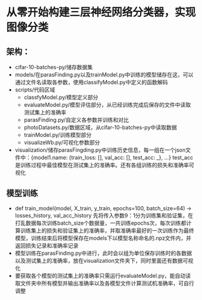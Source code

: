 # 从零开始构建三层神经网络分类器，实现图像分类
## 架构：
- cifar-10-batches-py/储存数据集
- models/在parasFinding.py以及trainModel.py中训练的模型储存在这，可以通过文件名读取各参数，使用classifyModel.py中定义的函数解码
- scripts/代码区域
  - classfyModel.py/模型定义部分
  - evaluateModel.py/模型评估部分，从已经训练完成后保存的文件中读取测试集上的准确率
  - parasFinding.py/自定义各参数并训练和对比
  - photoDatasets.py/数据区域，从cifar-10-batches-py中读取数据
  - trainModel.py/训练模型部分
  - visualizeWb.py/可视化参数部分
- visualization/储存parasFingding.py中训练历史信息，每一组在一个json文件中：{model1.name: {train_loss: [], val_acc: [], test_acc: _}, ...} test_acc是训练过程中最佳模型在测试集上的准确率。还有各组训练的损失和准确率可视化


## 模型训练
- def train_model(model, X_train, y_train, epochs=100, batch_size=64) -> losses_history, val_acc_history
  先将传入参数9：1分为训练集和验证集，在打乱数据每次训练batch_size个数据量，一共训练epochs次，每次训练都计算训练集上的损失和验证集上的准确率，并取准确率最好的一次训练作为最终模型，训练结束后将模型保存在models下以模型名称命名的.npz文件内，并返回损失记录和准确率记录
- 模型训练在parasFinding.py中进行，此时会以组为单位保存训练时的各数据以及测试集上的准确率，放在visualization文件夹下，同时里面还有数据可视化
- 要获取各个模型的测试集上的准确率只需运行evaluateModel.py，能自动读取文件夹中所有模型并输出准确率以及各模型文件计算测试机准确率，可自行调整

    
  
